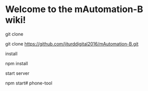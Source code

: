 # Welcome to the mAutomation-B wiki!

git clone

git clone https://github.com/jiturddigital2016/mAutomation-B.git

install

npm install

start server

npm start# phone-tool

